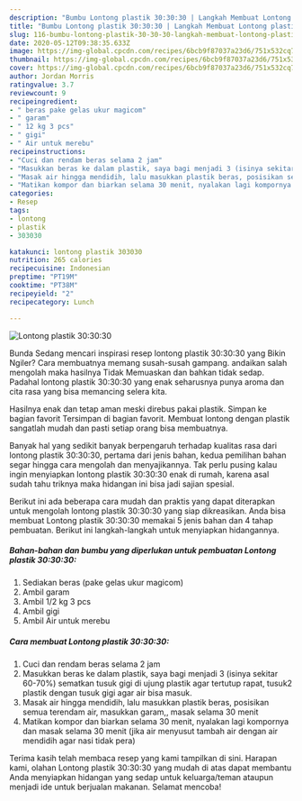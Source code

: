 ```yaml
---
description: "Bumbu Lontong plastik 30:30:30 | Langkah Membuat Lontong plastik 30:30:30 Yang Sedap"
title: "Bumbu Lontong plastik 30:30:30 | Langkah Membuat Lontong plastik 30:30:30 Yang Sedap"
slug: 116-bumbu-lontong-plastik-30-30-30-langkah-membuat-lontong-plastik-30-30-30-yang-sedap
date: 2020-05-12T09:38:35.633Z
image: https://img-global.cpcdn.com/recipes/6bcb9f87037a23d6/751x532cq70/lontong-plastik-303030-foto-resep-utama.jpg
thumbnail: https://img-global.cpcdn.com/recipes/6bcb9f87037a23d6/751x532cq70/lontong-plastik-303030-foto-resep-utama.jpg
cover: https://img-global.cpcdn.com/recipes/6bcb9f87037a23d6/751x532cq70/lontong-plastik-303030-foto-resep-utama.jpg
author: Jordan Morris
ratingvalue: 3.7
reviewcount: 9
recipeingredient:
- " beras pake gelas ukur magicom"
- " garam"
- " 12 kg 3 pcs"
- " gigi"
- " Air untuk merebu"
recipeinstructions:
- "Cuci dan rendam beras selama 2 jam"
- "Masukkan beras ke dalam plastik, saya bagi menjadi 3 (isinya sekitar 60-70%) sematkan tusuk gigi di ujung plastik agar tertutup rapat, tusuk2 plastik dengan tusuk gigi agar air bisa masuk."
- "Masak air hingga mendidih, lalu masukkan plastik beras, posisikan semua terendam air, masukkan garam,, masak selama 30 menit"
- "Matikan kompor dan biarkan selama 30 menit, nyalakan lagi kompornya dan masak selama 30 menit (jika air menyusut tambah air dengan air mendidih agar nasi tidak pera)"
categories:
- Resep
tags:
- lontong
- plastik
- 303030

katakunci: lontong plastik 303030 
nutrition: 265 calories
recipecuisine: Indonesian
preptime: "PT19M"
cooktime: "PT38M"
recipeyield: "2"
recipecategory: Lunch

---
```



![Lontong plastik 30:30:30](https://img-global.cpcdn.com/recipes/6bcb9f87037a23d6/751x532cq70/lontong-plastik-303030-foto-resep-utama.jpg)

Bunda Sedang mencari inspirasi resep lontong plastik 30:30:30 yang Bikin Ngiler? Cara membuatnya memang susah-susah gampang. andaikan salah mengolah maka hasilnya Tidak Memuaskan dan bahkan tidak sedap. Padahal lontong plastik 30:30:30 yang enak seharusnya punya aroma dan cita rasa yang bisa memancing selera kita.

Hasilnya enak dan tetap aman meski direbus pakai plastik. Simpan ke bagian favorit Tersimpan di bagian favorit. Membuat lontong dengan plastik sangatlah mudah dan pasti setiap orang bisa membuatnya.

Banyak hal yang sedikit banyak berpengaruh terhadap kualitas rasa dari lontong plastik 30:30:30, pertama dari jenis bahan, kedua pemilihan bahan segar hingga cara mengolah dan menyajikannya. Tak perlu pusing kalau ingin menyiapkan lontong plastik 30:30:30 enak di rumah, karena asal sudah tahu triknya maka hidangan ini bisa jadi sajian spesial.


Berikut ini ada beberapa cara mudah dan praktis yang dapat diterapkan untuk mengolah lontong plastik 30:30:30 yang siap dikreasikan. Anda bisa membuat Lontong plastik 30:30:30 memakai 5 jenis bahan dan 4 tahap pembuatan. Berikut ini langkah-langkah untuk menyiapkan hidangannya.

<!--inarticleads1-->

##### Bahan-bahan dan bumbu yang diperlukan untuk pembuatan Lontong plastik 30:30:30:

1. Sediakan  beras (pake gelas ukur magicom)
1. Ambil  garam
1. Ambil  1/2 kg 3 pcs
1. Ambil  gigi
1. Ambil  Air untuk merebu




<!--inarticleads2-->

##### Cara membuat Lontong plastik 30:30:30:

1. Cuci dan rendam beras selama 2 jam
1. Masukkan beras ke dalam plastik, saya bagi menjadi 3 (isinya sekitar 60-70%) sematkan tusuk gigi di ujung plastik agar tertutup rapat, tusuk2 plastik dengan tusuk gigi agar air bisa masuk.
1. Masak air hingga mendidih, lalu masukkan plastik beras, posisikan semua terendam air, masukkan garam,, masak selama 30 menit
1. Matikan kompor dan biarkan selama 30 menit, nyalakan lagi kompornya dan masak selama 30 menit (jika air menyusut tambah air dengan air mendidih agar nasi tidak pera)




Terima kasih telah membaca resep yang kami tampilkan di sini. Harapan kami, olahan Lontong plastik 30:30:30 yang mudah di atas dapat membantu Anda menyiapkan hidangan yang sedap untuk keluarga/teman ataupun menjadi ide untuk berjualan makanan. Selamat mencoba!
